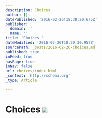 ```yaml
---
description: Choices
author: []
datePublished: '2016-02-26T18:38:20.675Z'
publisher:
  domain: ''
  name: ''
title: 'Choices '
dateModified: '2016-02-26T18:20:30.957Z'
sourcePath: _posts/2016-02-26-choices.md
published: true
inFeed: true
hasPage: true
inNav: false
url: choices/index.html
_context: 'http://schema.org'
_type: Article

---
```

# Choices ![](https://the-grid-user-content.s3-us-west-2.amazonaws.com/b692e468-eb55-451c-806c-c103c074ea7b.png)